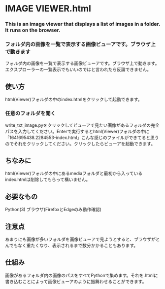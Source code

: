 # IMAGE VIEWER.html

### This is an image viewer that displays a list of images in a folder. It runs on the browser.
### フォルダ内の画像を一覧で表示する画像ビューアです。ブラウザ上で動きます
フォルダ内の画像を一覧で表示する画像ビューアです。ブラウザ上で動きます。エクスプローラーの一覧表示でもいいのではと言われたら反論できません。

## 使い方
html(Viewer)フォルダの中のindex.htmlをクリックして起動できます。

### 任意のフォルダを開く
write_txt_image.pyをクリックしてビューアで見たい画像があるフォルダの完全パスを入力してください。Enterで実行するとhtml(Viewer)フォルダの中に「1641695438.2284553-index.html」こんな感じのファイルができてると思うのでそれをクリックしてください。クリックしたらビューアを起動できます。


## ちなみに
html(Viewer)フォルダの中にあるmediaフォルダと最初から入っているindex.htmlは削除してもらって構いません。

## 必要なもの

Python(3)
ブラウザ(FirefoxとEdgeのみ動作確認)

## 注意点
あまりにも画像が多いフォルダを画像ビューアで見ようとすると、ブラウザがとんでもなく重たくなり、表示されるまで数分かかることもあります。

## 仕組み
画像があるフォルダ内の画像のパスをすべてPythonで集めます。それを.htmlに書き込むことによって画像ビューアのように振舞わせることができます。
